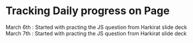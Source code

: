 <h1>Tracking Daily progress on Page </h1>

<l1> March 6th : Started with practing the JS question from Harkirat slide deck </li>
<l1> March 7th : Started with practing the JS question from Harkirat slide deck </li>